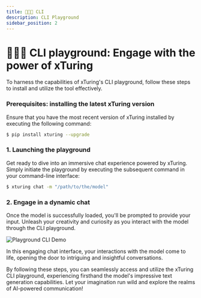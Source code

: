 ```yaml
---
title: 🧑🏻‍💻 CLI
description: CLI Playground
sidebar_position: 2
---
```


# 🧑🏻‍💻 CLI playground: Engage with the power of xTuring
To harness the capabilities of xTuring's CLI playground, follow these steps to install and utilize the tool effectively.

### Prerequisites: installing the latest xTuring version
Ensure that you have the most recent version of xTuring installed by executing the following command:

<!-- Be sure to have the latest version of xturing installed: -->

```sh
$ pip install xturing --upgrade
```

<!-- ### 1. Launch the playground -->
### 1. Launching the playground
Get ready to dive into an immersive chat experience powered by xTuring. Simply initiate the playground by executing the subsequent command in your command-line interface:

<!-- From the CLI run the following command to start the chat: -->

```sh
$ xturing chat -m "/path/to/the/model"
```

<!-- ### 2. Chat -->

### 2. Engage in a dynamic chat
Once the model is successfully loaded, you'll be prompted to provide your input. Unleash your creativity and curiosity as you interact with the model through the CLI playground.

<!-- If the model loads successfully you will be then asked to enter your prompt. -->

![Playground CLI Demo](/img/playground/cli-playground.gif)

In this engaging chat interface, your interactions with the model come to life, opening the door to intriguing and insightful conversations.

By following these steps, you can seamlessly access and utilize the xTuring CLI playground, experiencing firsthand the model's impressive text generation capabilities. Let your imagination run wild and explore the realms of AI-powered communication!
